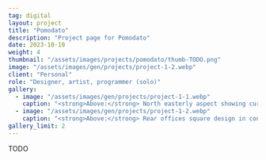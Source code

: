 ```yaml
---
tag: digital
layout: project
title: "Pomodato"
description: "Project page for Pomodato"
date: 2023-10-10
weight: 4
thumbnail: "/assets/images/projects/pomodato/thumb-TODO.png"
image: "/assets/images/gen/projects/project-1-2.webp"
client: "Personal"
role: "Designer, artist, programmer (solo)"
gallery:
  - image: "/assets/images/gen/projects/project-1-1.webp"
    caption: "<strong>Above:</strong> North easterly aspect showing curved design"
  - image: "/assets/images/gen/projects/project-1-2.webp"
    caption: "<strong>Above:</strong> Rear offices square design in contrast"
gallery_limit: 2
---
```


TODO
